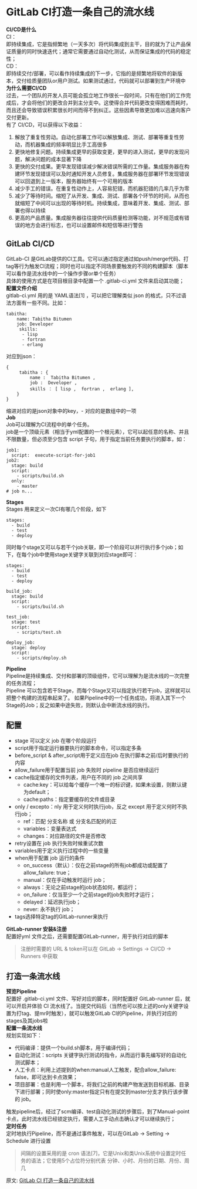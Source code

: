 # GitLab CI打造一条自己的流水线
**CI/CD是什么**  
CI：  
即持续集成，它是指频繁地（一天多次）将代码集成到主干，目的就为了让产品保证质量的同时快速迭代；通常它需要通过自动化测试，从而保证集成的代码的稳定性；  
CD：  
即持续交付/部署，可以看作持续集成的下一步，它指的是频繁地将软件的新版本，交付给质量团队or用户测试。如果测试通过，代码就可以部署到生产环境中   
**为什么需要CI/CD**  
过去，一个团队的开发人员可能会孤立地工作很长一段时间，只有在他们的工作完成后，才会将他们的更改合并到主分支中。这使得合并代码更改变得困难而耗时，而且还会导致错误积累很长时间而得不到纠正。这些因素导致更加难以迅速向客户交付更新。  
有了 CI/CD，可以获得以下收益：  
1. 解放了重复性劳动。自动化部署工作可以解放集成、测试、部署等重复性劳动，而机器集成的频率明显比手工高很多
2. 更快地修复问题。持续集成更早的获取变更，更早的进入测试，更早的发现问题，解决问题的成本显著下降
3. 更快的交付成果。更早发现错误减少解决错误所需的工作量。集成服务器在构建环节发现错误可以及时通知开发人员修复。集成服务器在部署环节发现错误可以回退到上一版本，服务器始终有一个可用的版本
4. 减少手工的错误。在重复性动作上，人容易犯错，而机器犯错的几率几乎为零
5. 减少了等待时间。缩短了从开发、集成、测试、部署各个环节的时间，从而也就缩短了中间可以出现的等待时机。持续集成，意味着开发、集成、测试、部署也得以持续
6. 更高的产品质量。集成服务器往往提供代码质量检测等功能，对不规范或有错误的地方会进行标志，也可以设置邮件和短信等进行警告

## GitLab CI/CD
GitLab-CI 是GitLab提供的CI工具。它可以通过指定通过如push/merge代码、打tag等行为触发CI流程；同时也可以指定不同场景要触发的不同的构建脚本（脚本可以看作是流水线中的一个操作步骤or单个任务）  
具体的使用方式是在项目根目录中配置一个 .gitlab-ci.yml 文件来启动其功能；  
**配置文件介绍**  
gitlab-ci.yml 用的是 YAML语法[1] ，可以把它理解类似 json 的格式，只不过语法方面有一些不同。比如：
```
tabitha:
    name: Tabitha Bitumen
    job: Developer
     skills:
      - lisp
      - fortran
      - erlang
```
对应到json：  
```
{
     tabitha : {
         name :  Tabitha Bitumen ,
         job :  Developer ,
         skills ： [ lisp ,  fortran ,  erlang ],
    }
}
```
缩进对应的是json对象中的key，- 对应的是数组中的一项  
**Job**  
Job可以理解为CI流程中的单个任务。  
job是一个顶级元素（相当于yml配置的一个根元素），它可以起任意的名称、并且不限数量，但必须至少包含 script 子句，用于指定当前任务要执行的脚本，如：  
```
job1:
  script:  execute-script-for-job1 
job2:
  stage: build
  script:
    - scripts/build.sh
  only:
    - master
# job n...
```
**Stages**  
Stages 用来定义一次CI有哪几个阶段，如下  
```
stages:
  - build
  - test
  - deploy
```
同时每个stage又可以与若干个job关联，即一个阶段可以并行执行多个job；如下，在每个job中使用stage关键字关联到对应stage即可：  
```
stages:
  - build
  - test
  - deploy
  
build_job:
  stage: build
  script:
    - scripts/build.sh

test_job:
  stage: test
  script:
    - scripts/test.sh

deploy_job:
  stage: deploy
  script:
    - scripts/deploy.sh
```
**Pipeline**  
Pipeline是持续集成、交付和部署的顶级组件，它可以理解为是流水线的一次完整的任务流程；  
Pipeline 可以包含若干Stage，而每个Stage又可以指定执行若干job，这样就可以把整个构建的流程串起来了。
如果Pipeline中的一个任务成功，将进入其下一个Stage的Job；反之如果中途失败，则默认会中断流水线的执行。  
## 配置
- stage 可以定义 job 在哪个阶段运行  
- script用于指定运行器要执行的脚本命令，可以指定多条
- before_script & after_script用于定义应在job 在执行脚本之前/后时要执行的内容
- allow_failure用于配置当前 job 失败时 pipeline 是否应继续运行
- cache指定缓存的文件列表，用户在不同的 job 之间共享
  - cache:key：可以给每个缓存一个唯一的标识键，如果未设置，则默认键为default；
  - cache:paths：指定要缓存的文件或目录
- only / excepto：nly 用于定义何时执行job，反之 except 用于定义何时不执行job；
  - ref：匹配 分支名称 或 分支名匹配的的正
  - variables：变量表达式
  - changes：对应路径的文件是否修改
- retry设置在 job 执行失败时候重试次数
- variables用于定义执行过程中的一些变量
- when用于配置 job 运行的条件
  - on_success（默认）：仅在之前stage的所有job都成功或配置了allow_failure: true；
  - manual：仅在手动触发时运行 job；
  - always：无论之前stage的job状态如何，都运行；
  - on_failure：仅当至少一个之前stage的job失败时才运行；
  - delayed：延迟执行job；
  - never: 永不执行 job；
- tags选择特定tag的GitLab-runner来执行

**GitLab-runner 安装&注册**  
配置好yml 文件之后，还需要配置GitLab-runner，用于执行对应的脚本  
> 注册时需要的 URL & token可以在 GitLab -> Settings -> CI/CD -> Runners 中获取

## 打造一条流水线
**预览Pipeline**  
配置好 .gitlab-ci.yml 文件、写好对应的脚本，同时配置好 GitLab-runner 后，就可以开启并体验 CI 流水线了。当提交代码后（当然也可以按上述的only关键字设置为打tag、提mr时触发），就可以触发GitLab CI的Pipeline，并执行对应的stages及其jobs啦  
**配置一条流水线**  
规划实现如下：  
- 代码编译：提供一个build.sh脚本，用于编译代码；
- 自动化测试：scripts 关键字执行测试的指令，从而运行事先编写好的自动化测试脚本；
- 人工卡点：利用上述提到的when:manual人工触发，配合allow_failure: false，即可达到卡点效果；
- 项目部署：也是利用一个脚本，将我们之前的构建产物发送到目标机器、目录下进行部署；同时使only:master指定只有在提交到master分支才执行该步骤的 job。

触发pipeline后，经过了scm编译、test自动化测试的步骤后，到了Manual-point卡点，此时流水线已经锁定执行，需要人工手动点击确认才可以继续执行；  
**定时任务**  
定时地执行Pipeline，而不是通过事件触发，可以在GitLab -> Setting -> Schedule 进行设置  
> 间隔的设置采用的是 cron 语法[7]，它是Unix和类Unix系统中设置定时任务的语法；它使用5个占位符分别代表 分钟、小时、月份的日期、月份、周几



原文:
[GitLab CI 打造一条自己的流水线](https://mp.weixin.qq.com/s/0tZ3NwIlm3WDioBLqIlKYw)
